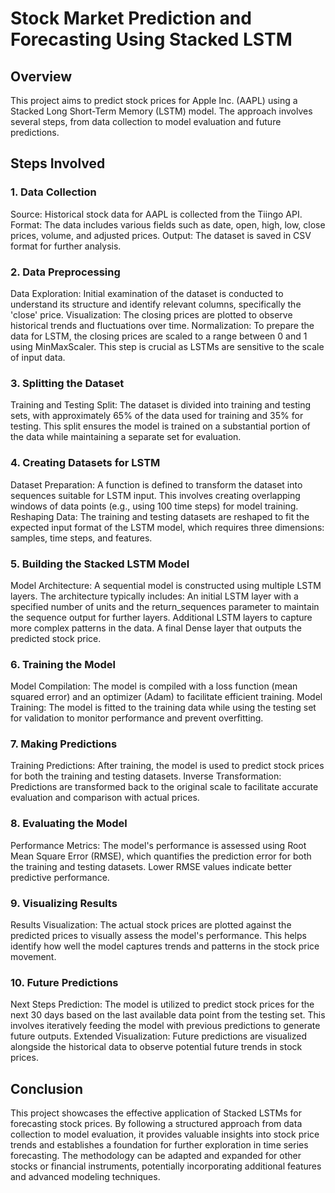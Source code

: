 # **Stock Market Prediction and Forecasting Using Stacked LSTM**

## Overview
This project aims to predict stock prices for Apple Inc. (AAPL) using a Stacked Long Short-Term Memory (LSTM) model. The approach involves several steps, from data collection to model evaluation and future predictions.

## Steps Involved

### 1. Data Collection
Source: Historical stock data for AAPL is collected from the Tiingo API.
Format: The data includes various fields such as date, open, high, low, close prices, volume, and adjusted prices.
Output: The dataset is saved in CSV format for further analysis.

### 2. Data Preprocessing
Data Exploration: Initial examination of the dataset is conducted to understand its structure and identify relevant columns, specifically the 'close' price.
Visualization: The closing prices are plotted to observe historical trends and fluctuations over time.
Normalization: To prepare the data for LSTM, the closing prices are scaled to a range between 0 and 1 using MinMaxScaler. This step is crucial as LSTMs are sensitive to the scale of input data.

### 3. Splitting the Dataset
Training and Testing Split: The dataset is divided into training and testing sets, with approximately 65% of the data used for training and 35% for testing. This split ensures the model is trained on a substantial portion of the data while maintaining a separate set for evaluation.

### 4. Creating Datasets for LSTM
Dataset Preparation: A function is defined to transform the dataset into sequences suitable for LSTM input. This involves creating overlapping windows of data points (e.g., using 100 time steps) for model training.
Reshaping Data: The training and testing datasets are reshaped to fit the expected input format of the LSTM model, which requires three dimensions: samples, time steps, and features.

### 5. Building the Stacked LSTM Model
Model Architecture: A sequential model is constructed using multiple LSTM layers. The architecture typically includes:
An initial LSTM layer with a specified number of units and the return_sequences parameter to maintain the sequence output for further layers.
Additional LSTM layers to capture more complex patterns in the data.
A final Dense layer that outputs the predicted stock price.

### 6. Training the Model
Model Compilation: The model is compiled with a loss function (mean squared error) and an optimizer (Adam) to facilitate efficient training.
Model Training: The model is fitted to the training data while using the testing set for validation to monitor performance and prevent overfitting.

### 7. Making Predictions
Training Predictions: After training, the model is used to predict stock prices for both the training and testing datasets.
Inverse Transformation: Predictions are transformed back to the original scale to facilitate accurate evaluation and comparison with actual prices.

### 8. Evaluating the Model
Performance Metrics: The model's performance is assessed using Root Mean Square Error (RMSE), which quantifies the prediction error for both the training and testing datasets. Lower RMSE values indicate better predictive performance.

### 9. Visualizing Results
Results Visualization: The actual stock prices are plotted against the predicted prices to visually assess the model's performance. This helps identify how well the model captures trends and patterns in the stock price movement.

### 10. Future Predictions
Next Steps Prediction: The model is utilized to predict stock prices for the next 30 days based on the last available data point from the testing set. This involves iteratively feeding the model with previous predictions to generate future outputs.
Extended Visualization: Future predictions are visualized alongside the historical data to observe potential future trends in stock prices.


## Conclusion
This project showcases the effective application of Stacked LSTMs for forecasting stock prices. By following a structured approach from data collection to model evaluation, it provides valuable insights into stock price trends and establishes a foundation for further exploration in time series forecasting. The methodology can be adapted and expanded for other stocks or financial instruments, potentially incorporating additional features and advanced modeling techniques.

